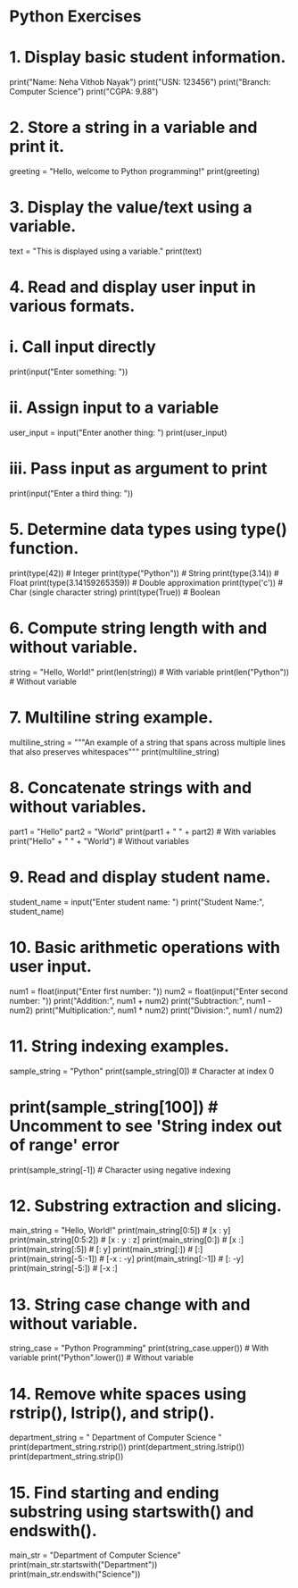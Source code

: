 # Python Exercises

# 1. Display basic student information.
print("Name: Neha Vithob Nayak")
print("USN: 123456")
print("Branch: Computer Science")
print("CGPA: 9.88")

# 2. Store a string in a variable and print it.
greeting = "Hello, welcome to Python programming!"
print(greeting)

# 3. Display the value/text using a variable.
text = "This is displayed using a variable."
print(text)

# 4. Read and display user input in various formats.
# i. Call input directly
print(input("Enter something: "))

# ii. Assign input to a variable
user_input = input("Enter another thing: ")
print(user_input)

# iii. Pass input as argument to print
print(input("Enter a third thing: "))

# 5. Determine data types using type() function.
print(type(42))           # Integer
print(type("Python"))     # String
print(type(3.14))         # Float
print(type(3.14159265359)) # Double approximation
print(type('c'))          # Char (single character string)
print(type(True))         # Boolean

# 6. Compute string length with and without variable.
string = "Hello, World!"
print(len(string))         # With variable
print(len("Python"))       # Without variable

# 7. Multiline string example.
multiline_string = """An example of a
string that spans
across multiple lines that also preserves whitespaces"""
print(multiline_string)

# 8. Concatenate strings with and without variables.
part1 = "Hello"
part2 = "World"
print(part1 + " " + part2)  # With variables
print("Hello" + " " + "World")  # Without variables

# 9. Read and display student name.
student_name = input("Enter student name: ")
print("Student Name:", student_name)

# 10. Basic arithmetic operations with user input.
num1 = float(input("Enter first number: "))
num2 = float(input("Enter second number: "))
print("Addition:", num1 + num2)
print("Subtraction:", num1 - num2)
print("Multiplication:", num1 * num2)
print("Division:", num1 / num2)

# 11. String indexing examples.
sample_string = "Python"
print(sample_string[0])        # Character at index 0
# print(sample_string[100])    # Uncomment to see 'String index out of range' error
print(sample_string[-1])       # Character using negative indexing

# 12. Substring extraction and slicing.
main_string = "Hello, World!"
print(main_string[0:5])        # [x : y]
print(main_string[0:5:2])      # [x : y : z]
print(main_string[0:])         # [x :]
print(main_string[:5])         # [: y]
print(main_string[:])          # [:]
print(main_string[-5:-1])      # [-x : -y]
print(main_string[:-1])        # [: -y]
print(main_string[-5:])        # [-x :]

# 13. String case change with and without variable.
string_case = "Python Programming"
print(string_case.upper())        # With variable
print("Python".lower())           # Without variable

# 14. Remove white spaces using rstrip(), lstrip(), and strip().
department_string = "   Department of Computer Science   "
print(department_string.rstrip())
print(department_string.lstrip())
print(department_string.strip())

# 15. Find starting and ending substring using startswith() and endswith().
main_str = "Department of Computer Science"
print(main_str.startswith("Department"))
print(main_str.endswith("Science"))
